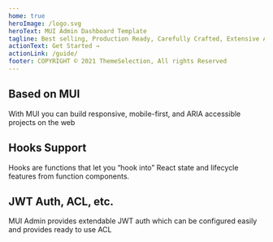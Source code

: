 ```yaml
---
home: true
heroImage: /logo.svg
heroText: MUI Admin Dashboard Template
tagline: Best selling, Production Ready, Carefully Crafted, Extensive Admin Template
actionText: Get Started →
actionLink: /guide/
footer: COPYRIGHT © 2021 ThemeSelection, All rights Reserved
---
```



<div class="features">
  <div class="feature">
    <h2>Based on MUI</h2>
    <p>With MUI you can build responsive, mobile-first, and ARIA accessible projects on the web</p>
  </div>
  <div class="feature">
    <h2>Hooks Support</h2>
    <p>Hooks are functions that let you “hook into” React state and lifecycle features from function components.</p>
  </div>
  <div class="feature">
    <h2>JWT Auth, ACL, etc.</h2>
    <p>MUI Admin provides extendable JWT auth which can be configured easily and provides ready to use ACL</p>
  </div>
</div>
